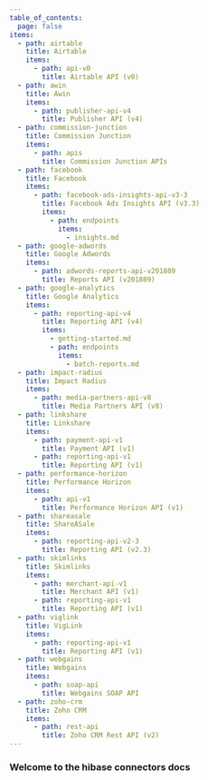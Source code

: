 ```yaml
---
table_of_contents:
  page: false
items:
  - path: airtable
    title: Airtable
    items:
      - path: api-v0
        title: Airtable API (v0)
  - path: awin
    title: Awin
    items:
      - path: publisher-api-v4
        title: Publisher API (v4)
  - path: commission-junction
    title: Commission Junction
    items:
      - path: apis
        title: Commission Junction APIs
  - path: facebook
    title: Facebook
    items:
      - path: facebook-ads-insights-api-v3-3
        title: Facebook Ads Insights API (v3.3)
        items:
          - path: endpoints
            items:
              - insights.md
  - path: google-adwords
    title: Google Adwords
    items:
      - path: adwords-reports-api-v201809
        title: Reports API (v201809)
  - path: google-analytics
    title: Google Analytics
    items:
      - path: reporting-api-v4
        title: Reporting API (v4)
        items:
          - getting-started.md
          - path: endpoints
            items:
              - batch-reports.md
  - path: impact-radius
    title: Impact Radius
    items:
      - path: media-partners-api-v8
        title: Media Partners API (v8)
  - path: linkshare
    title: Linkshare
    items:
      - path: payment-api-v1
        title: Payment API (v1)
      - path: reporting-api-v1
        title: Reporting API (v1)
  - path: performance-horizon
    title: Performance Horizon
    items:
      - path: api-v1
        title: Performance Horizon API (v1)
  - path: shareasale
    title: ShareASale
    items:
      - path: reporting-api-v2-3
        title: Reporting API (v2.3)
  - path: skimlinks
    title: Skimlinks
    items:
      - path: merchant-api-v1
        title: Merchant API (v1)
      - path: reporting-api-v1
        title: Reporting API (v1)
  - path: viglink
    title: VigLink
    items:
      - path: reporting-api-v1
        title: Reporting API (v1)
  - path: webgains
    title: Webgains
    items:
      - path: soap-api
        title: Webgains SOAP API
  - path: zoho-crm
    title: Zoho CRM
    items:
      - path: rest-api
        title: Zoho CRM Rest API (v2)
---
```


### Welcome to the hibase connectors docs